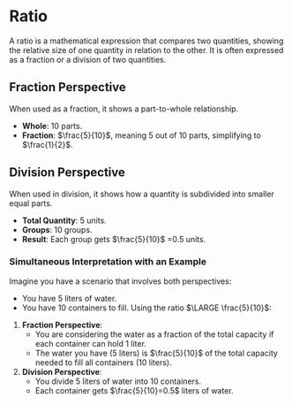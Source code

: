 # Ratio
A ratio is a mathematical expression that compares two quantities, showing the relative size of one quantity in relation to the other.
	It is often expressed as a fraction or a division of two quantities.

## Fraction Perspective
When used as a fraction, it shows a part-to-whole relationship.
- **Whole**: 10 parts.
- **Fraction**: $\frac{5}{10}$​, meaning 5 out of 10 parts, simplifying to $\frac{1}{2}$​.
## Division Perspective
When used in division, it shows how a quantity is subdivided into smaller equal parts.
- **Total Quantity**: 5 units.
- **Groups**: 10 groups.
- **Result**: Each group gets $\frac{5}{10}$ ​=0.5 units.
### Simultaneous Interpretation with an Example
Imagine you have a scenario that involves both perspectives:
- You have 5 liters of water.
- You have 10 containers to fill.
Using the ratio $\LARGE \frac{5}{10}$​:
1. **Fraction Perspective**:
    - You are considering the water as a fraction of the total capacity if each container can hold 1 liter.
    - The water you have (5 liters) is $\frac{5}{10}$​ of the total capacity needed to fill all containers (10 liters).
2. **Division Perspective**:
    - You divide 5 liters of water into 10 containers.
    - Each container gets $\frac{5}{10} ​=0.5$ liters of water.